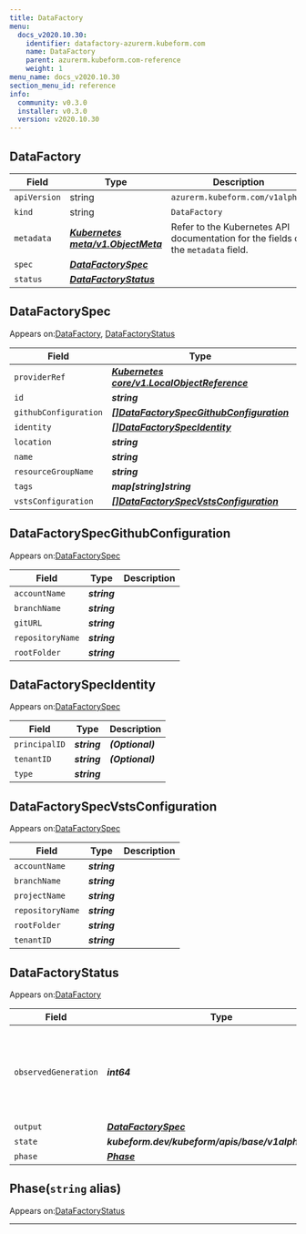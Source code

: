 ```yaml
---
title: DataFactory
menu:
  docs_v2020.10.30:
    identifier: datafactory-azurerm.kubeform.com
    name: DataFactory
    parent: azurerm.kubeform.com-reference
    weight: 1
menu_name: docs_v2020.10.30
section_menu_id: reference
info:
  community: v0.3.0
  installer: v0.3.0
  version: v2020.10.30
---
```


## DataFactory
| Field | Type | Description |
| ------ | ----- | ----------- |
| `apiVersion` | string | `azurerm.kubeform.com/v1alpha1` |
|    `kind` | string | `DataFactory` |
| `metadata` | ***[Kubernetes meta/v1.ObjectMeta](https://v1-18.docs.kubernetes.io/docs/reference/generated/kubernetes-api/v1.18/#objectmeta-v1-meta)***|Refer to the Kubernetes API documentation for the fields of the `metadata` field.|
| `spec` | ***[DataFactorySpec](#datafactoryspec)***||
| `status` | ***[DataFactoryStatus](#datafactorystatus)***||
## DataFactorySpec

Appears on:[DataFactory](#datafactory), [DataFactoryStatus](#datafactorystatus)

| Field | Type | Description |
| ------ | ----- | ----------- |
| `providerRef` | ***[Kubernetes core/v1.LocalObjectReference](https://v1-18.docs.kubernetes.io/docs/reference/generated/kubernetes-api/v1.18/#localobjectreference-v1-core)***||
| `id` | ***string***||
| `githubConfiguration` | ***[[]DataFactorySpecGithubConfiguration](#datafactoryspecgithubconfiguration)***| ***(Optional)*** |
| `identity` | ***[[]DataFactorySpecIdentity](#datafactoryspecidentity)***| ***(Optional)*** |
| `location` | ***string***||
| `name` | ***string***||
| `resourceGroupName` | ***string***||
| `tags` | ***map[string]string***| ***(Optional)*** |
| `vstsConfiguration` | ***[[]DataFactorySpecVstsConfiguration](#datafactoryspecvstsconfiguration)***| ***(Optional)*** |
## DataFactorySpecGithubConfiguration

Appears on:[DataFactorySpec](#datafactoryspec)

| Field | Type | Description |
| ------ | ----- | ----------- |
| `accountName` | ***string***||
| `branchName` | ***string***||
| `gitURL` | ***string***||
| `repositoryName` | ***string***||
| `rootFolder` | ***string***||
## DataFactorySpecIdentity

Appears on:[DataFactorySpec](#datafactoryspec)

| Field | Type | Description |
| ------ | ----- | ----------- |
| `principalID` | ***string***| ***(Optional)*** |
| `tenantID` | ***string***| ***(Optional)*** |
| `type` | ***string***||
## DataFactorySpecVstsConfiguration

Appears on:[DataFactorySpec](#datafactoryspec)

| Field | Type | Description |
| ------ | ----- | ----------- |
| `accountName` | ***string***||
| `branchName` | ***string***||
| `projectName` | ***string***||
| `repositoryName` | ***string***||
| `rootFolder` | ***string***||
| `tenantID` | ***string***||
## DataFactoryStatus

Appears on:[DataFactory](#datafactory)

| Field | Type | Description |
| ------ | ----- | ----------- |
| `observedGeneration` | ***int64***| ***(Optional)*** Resource generation, which is updated on mutation by the API Server.|
| `output` | ***[DataFactorySpec](#datafactoryspec)***| ***(Optional)*** |
| `state` | ***kubeform.dev/kubeform/apis/base/v1alpha1.State***| ***(Optional)*** |
| `phase` | ***[Phase](#phase)***| ***(Optional)*** |
## Phase(`string` alias)

Appears on:[DataFactoryStatus](#datafactorystatus)

---
